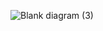 ![Blank diagram (3)](https://viewer.diagrams.net/?tags=%7B%7D&highlight=0000ff&edit=_blank&layers=1&nav=1#R7VpNc%2BI4EP0te6AqHLzlD2zgOJCZyWVOmdqtPQpbgApZ8sjiI%2FPrt2VJYBubhClDZjeuUMF0t6XW69dPLsEgmKeHrwJl6288wXTgu8lhEDwOfN8LowjelOXFWkbGshIkMbaT4Zn8xMboGuuWJDivBErOqSRZ1RhzxnAsKzYkBN9Xw5acVmfN0AqfGZ5jRM%2Btf5NErrV1Eron%2BxMmq7Wd2XONJ0U22BjyNUr4vmQKPg%2BCueBc6qv0MMdUoWdx0fd9afEeExOYybfc8DPbLbETbrInuc%2Fyp39o9J04vh5lh%2BjWLNgkK18sAoJvWYLVIO4gmO3XROLnDMXKu4eig20tUwqfPLhElKwYXFO8hKRm5zmatHdYSHwomUzOXzFPsRQvEGK8znhsADQUciyg%2B1M9PM%2FyZV0qRhgYIzIkWB1HP%2BEEFwaqK2CLzmDjW4nFly2LJeEAwCfwPgzhX%2BGNUKpwWmlI3MF4Nhg%2FngENgMgqmrkUfIPnnHIBFsYZRM6WhNKayaIeA8wY7DMFLwESfzKOlCSJmqaxfNUCd1GycHxeIr%2BxQrcq0KSB1xFV8OYZYhXcox9b1YKzWGOqKidWiwfIDKZ27dtQl27JmXSWKCX0RYc%2BYbrDCuuSPy9UTHk9PzuUHXpS5WFcpIiWfDskCIJ3qBiSW6E072JcjLK2kL1BWDlHri6qS7EEbjiw%2FJiw1fmdXGRrxMyQvrYpRjqGXMp85Jf1ESAOMzO5dqmFRwoYbAnj25kKompKFKJcmmbPRVJN7DgWrGWxITCcGlO3g2NIVYlboHizKojs1Oroh54uYfliWMo0wTEXSLWtI9ck3jCcm%2FQII5JYfOqxpVpejCulU4lbUo5kHZyE5BlFLzacEnD47h8kzbiQiGn9sISFK60o45kl90JYY6FHfymuLGyaUbH8eiCBffNa4aqPcQxkizwrMjoGQffqjrOR%2F1vRC2r71PRcA0dBgwZObqWB01YNTMjuLRII6mE6pnQxfK3hAtNmp%2Fc27TzSxkz%2FKDgsyHeflQ757jfOeD1ED1m3phCZF%2FVtDD%2B5GzV6ZEVEtZuzLomnNzWus5YrA1k1te4vBQsdk4caPRO4bfCBH0xLY9aaCKT8rOOu2N1g8CROYoQaZ9dNMIfKqq5q62L32glH6q95uUG7WLgPV84zhYUtm2Fl23TRuqLh9UsKI5gsurCkina24jguOxv4VDG5pVdXyWo2dVPmy%2FC%2FO5vuRKZqwW9W0zicRLHbmJ7A8AjJLrTVf5Dv90XoPsTvjPW%2BfnVLR3iKu%2F7WN9xUeXBsy6Arbsac5d0J3IWNM%2F5Ntsz7Pgpcu0EvwhijSeN0Yeve%2FAsE7qp7FX04xS2p%2Fdkd2JSvOoL4lzn6MOyh7qH%2B8FC3bVKv3nrMQx%2BeuGxL6av3162dn4%2BYo%2Fh3Ph0Z26Ne%2B0VQwxFx0HQ8crMzfM9rPR%2Fpz4j7M%2BKPeUY86c%2BI73lG%2FP6HxF7TN8C9CvYq%2BJFVcNyr4E1VMKo9C76%2FCga9CvYq2KtgRQXDXgVvqoLh7VQPPp5%2BWFj4Sr%2FPDD7%2FCw%3D%3D
)

